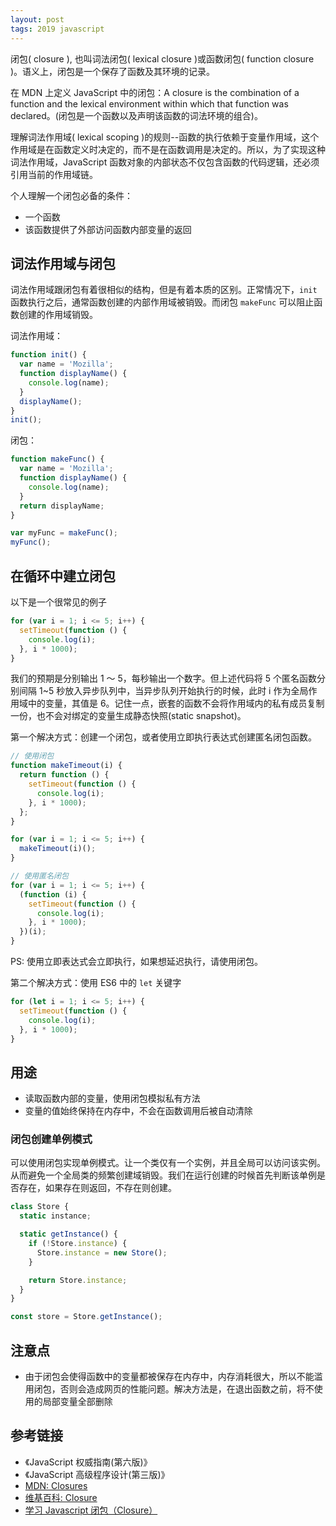 ```yaml
---
layout: post
tags: 2019 javascript
---
```


闭包( closure ), 也叫词法闭包( lexical closure )或函数闭包( function closure )。语义上，闭包是一个保存了函数及其环境的记录。

在 MDN 上定义 JavaScript 中的闭包：A closure is the combination of a function and the lexical environment within which that function was declared。(闭包是一个函数以及声明该函数的词法环境的组合)。

理解词法作用域( lexical scoping )的规则--函数的执行依赖于变量作用域，这个作用域是在函数定义时决定的，而不是在函数调用是决定的。所以，为了实现这种词法作用域，JavaScript 函数对象的内部状态不仅包含函数的代码逻辑，还必须引用当前的作用域链。

个人理解一个闭包必备的条件：

- 一个函数
- 该函数提供了外部访问函数内部变量的返回

## 词法作用域与闭包

词法作用域跟闭包有着很相似的结构，但是有着本质的区别。正常情况下，`init` 函数执行之后，通常函数创建的内部作用域被销毁。而闭包 `makeFunc` 可以阻止函数创建的作用域销毁。

词法作用域：

```js
function init() {
  var name = 'Mozilla';
  function displayName() {
    console.log(name);
  }
  displayName();
}
init();
```

闭包：

```js
function makeFunc() {
  var name = 'Mozilla';
  function displayName() {
    console.log(name);
  }
  return displayName;
}

var myFunc = makeFunc();
myFunc();
```

## 在循环中建立闭包

以下是一个很常见的例子

```js
for (var i = 1; i <= 5; i++) {
  setTimeout(function () {
    console.log(i);
  }, i * 1000);
}
```

我们的预期是分别输出 1 ～ 5，每秒输出一个数字。但上述代码将 5 个匿名函数分别间隔 1~5 秒放入异步队列中，当异步队列开始执行的时候，此时 i 作为全局作用域中的变量，其值是 6。记住一点，嵌套的函数不会将作用域内的私有成员复制一份，也不会对绑定的变量生成静态快照(static snapshot)。

第一个解决方式：创建一个闭包，或者使用立即执行表达式创建匿名闭包函数。

```js
// 使用闭包
function makeTimeout(i) {
  return function () {
    setTimeout(function () {
      console.log(i);
    }, i * 1000);
  };
}

for (var i = 1; i <= 5; i++) {
  makeTimeout(i)();
}
```

```js
// 使用匿名闭包
for (var i = 1; i <= 5; i++) {
  (function (i) {
    setTimeout(function () {
      console.log(i);
    }, i * 1000);
  })(i);
}
```

PS: 使用立即表达式会立即执行，如果想延迟执行，请使用闭包。

第二个解决方式：使用 ES6 中的 `let` 关键字

```js
for (let i = 1; i <= 5; i++) {
  setTimeout(function () {
    console.log(i);
  }, i * 1000);
}
```

## 用途

- 读取函数内部的变量，使用闭包模拟私有方法
- 变量的值始终保持在内存中，不会在函数调用后被自动清除

### 闭包创建单例模式

可以使用闭包实现单例模式。让一个类仅有一个实例，并且全局可以访问该实例。从而避免一个全局类的频繁创建域销毁。我们在运行创建的时候首先判断该单例是否存在，如果存在则返回，不存在则创建。

```js
class Store {
  static instance;

  static getInstance() {
    if (!Store.instance) {
      Store.instance = new Store();
    }

    return Store.instance;
  }
}

const store = Store.getInstance();
```

## 注意点

- 由于闭包会使得函数中的变量都被保存在内存中，内存消耗很大，所以不能滥用闭包，否则会造成网页的性能问题。解决方法是，在退出函数之前，将不使用的局部变量全部删除

## 参考链接

- 《JavaScript 权威指南(第六版)》
- 《JavaScript 高级程序设计(第三版)》
- [MDN: Closures](https://developer.mozilla.org/en-US/docs/Web/JavaScript/Closures)
- [维基百科: Closure](<https://en.wikipedia.org/wiki/Closure_(computer_programming)>)
- [学习 Javascript 闭包（Closure）](http://www.ruanyifeng.com/blog/2009/08/learning_javascript_closures.html)
